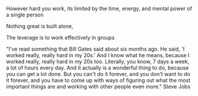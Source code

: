---
---

However hard you work, its limited by the time, energy, and mental power of a single person 

Nothing great is built alone, 

The leverage is to work effectively in groups 

"I've read something that Bill Gates said about six months ago. He said, 'I worked really, really hard in my 20s.' And I know what he means, because I worked really, really hard in my 20s too. Literally, you know, 7 days a week, a lot of hours every day. And it actually is a wonderful thing to do, because you can get a lot done. But you can't do it forever, and you don't want to do it forever, and you have to come up with ways of figuring out what the most important things are and working with other people even more." Steve Jobs 